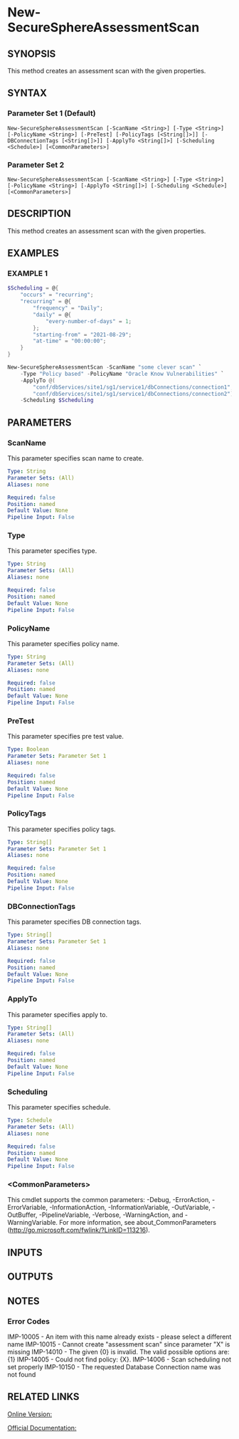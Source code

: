 ﻿# New-SecureSphereAssessmentScan

## SYNOPSIS
This method creates an assessment scan with the given properties.

## SYNTAX

### Parameter Set 1 (Default)
```
New-SecureSphereAssessmentScan [-ScanName <String>] [-Type <String>] [-PolicyName <String>] [-PreTest] [-PolicyTags [<String[]>]] [-DBConnectionTags [<String[]>]] [-ApplyTo <String[]>] [-Scheduling <Schedule>] [<CommonParameters>]
```

### Parameter Set 2
```
New-SecureSphereAssessmentScan [-ScanName <String>] [-Type <String>] [-PolicyName <String>] [-ApplyTo <String[]>] [-Scheduling <Schedule>] [<CommonParameters>]
```

## DESCRIPTION
This method creates an assessment scan with the given properties.

## EXAMPLES

### EXAMPLE 1

```powershell
$Scheduling = @{
    "occurs" = "recurring";
    "recurring" = @{
        "frequency" = "Daily";
        "daily" = @{
            "every-number-of-days" = 1;
        };
        "starting-from" = "2021-08-29";
        "at-time" = "00:00:00";
    }
}

New-SecureSphereAssessmentScan -ScanName "some clever scan" `
    -Type "Policy based" -PolicyName "Oracle Know Vulnerabilities" `
    -ApplyTo @(
        "conf/dbServices/site1/sg1/service1/dbConnections/connection1",
        "conf/dbServices/site1/sg1/service1/dbConnections/connection2") `
    -Scheduling $Scheduling
```

## PARAMETERS

### ScanName
This parameter specifies scan name to create.

```yaml
Type: String
Parameter Sets: (All)
Aliases: none

Required: false
Position: named
Default Value: None
Pipeline Input: False
```

### Type
This parameter specifies type.

```yaml
Type: String
Parameter Sets: (All)
Aliases: none

Required: false
Position: named
Default Value: None
Pipeline Input: False
```

### PolicyName
This parameter specifies policy name.

```yaml
Type: String
Parameter Sets: (All)
Aliases: none

Required: false
Position: named
Default Value: None
Pipeline Input: False
```

### PreTest
This parameter specifies pre test value.

```yaml
Type: Boolean
Parameter Sets: Parameter Set 1
Aliases: none

Required: false
Position: named
Default Value: None
Pipeline Input: False
```

### PolicyTags
This parameter specifies policy tags.

```yaml
Type: String[]
Parameter Sets: Parameter Set 1
Aliases: none

Required: false
Position: named
Default Value: None
Pipeline Input: False
```

### DBConnectionTags
This parameter specifies DB connection tags.

```yaml
Type: String[]
Parameter Sets: Parameter Set 1
Aliases: none

Required: false
Position: named
Default Value: None
Pipeline Input: False
```

### ApplyTo
This parameter specifies apply to.

```yaml
Type: String[]
Parameter Sets: (All)
Aliases: none

Required: false
Position: named
Default Value: None
Pipeline Input: False
```

### Scheduling
This parameter specifies schedule.

```yaml
Type: Schedule
Parameter Sets: (All)
Aliases: none

Required: false
Position: named
Default Value: None
Pipeline Input: False
```

### \<CommonParameters\>
This cmdlet supports the common parameters: -Debug, -ErrorAction, -ErrorVariable, -InformationAction, -InformationVariable, -OutVariable, -OutBuffer, -PipelineVariable, -Verbose, -WarningAction, and -WarningVariable. For more information, see about_CommonParameters (http://go.microsoft.com/fwlink/?LinkID=113216).

## INPUTS

## OUTPUTS

## NOTES

### Error Codes
IMP-10005 - An item with this name already exists - please select a different name
IMP-10015 - Cannot create "assessment scan" since parameter "X" is missing
IMP-14010 - The given {0} is invalid. The valid possible options are: {1}
IMP-14005 - Could not find policy: {X}.
IMP-14006 - Scan scheduling not set properly
IMP-10150 - The requested Database Connection name was not found

## RELATED LINKS

[Online Version:](https://github.com/akshinmustafayev/Documentation/MD)

[Official Documentation:](https://docs.imperva.com/bundle/v13.6-api-reference-guide/page/70919.htm)



